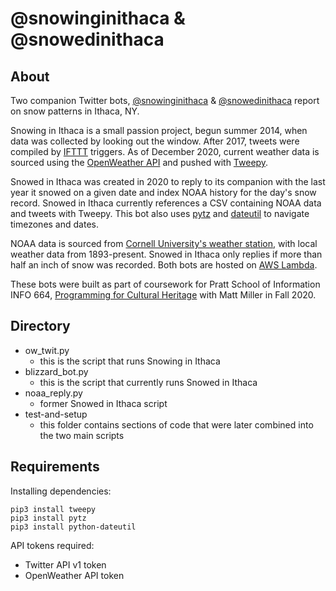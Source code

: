 # @snowinginithaca & @snowedinithaca

## About

Two companion Twitter bots, [@snowinginithaca](https://twitter.com/snowinginithaca) & [@snowedinithaca](https://twitter.com/snowedinithaca) report on snow patterns in Ithaca, NY.

Snowing in Ithaca is a small passion project, begun summer 2014, when data was collected by looking out the window. After 2017, tweets were compiled by [IFTTT](https://ifttt.com/) triggers. As of December 2020, current weather data is sourced using the [OpenWeather API](https://openweathermap.org/api) and pushed with [Tweepy](https://www.tweepy.org/).

Snowed in Ithaca was created in 2020 to reply to its companion with the last year it snowed on a given date and index NOAA history for the day's snow record. Snowed in Ithaca currently references a CSV containing NOAA data and tweets with Tweepy. This bot also uses [pytz](https://pypi.org/project/pytz/) and [dateutil](https://dateutil.readthedocs.io/en/stable/) to navigate timezones and dates.

NOAA data is sourced from [Cornell University's weather station](https://www.ncdc.noaa.gov/cdo-web/datasets/GHCND/stations/GHCND:USC00304174/detail), with local weather data from 1893-present. Snowed in Ithaca only replies if more than half an inch of snow was recorded. Both bots are hosted on [AWS Lambda](https://aws.amazon.com/).

These bots were built as part of coursework for Pratt School of Information INFO 664, [Programming for Cultural Heritage](http://pfch.nyc/) with Matt Miller in Fall 2020.

## Directory

* ow_twit.py
	* this is the script that runs Snowing in Ithaca
* blizzard_bot.py
	* this is the script that currently runs Snowed in Ithaca
* noaa_reply.py
	* former Snowed in Ithaca script
* test-and-setup
	* this folder contains sections of code that were later combined into the two main scripts

## Requirements

Installing dependencies:

```
pip3 install tweepy
pip3 install pytz
pip3 install python-dateutil
```

API tokens required:
* Twitter API v1 token
* OpenWeather API token